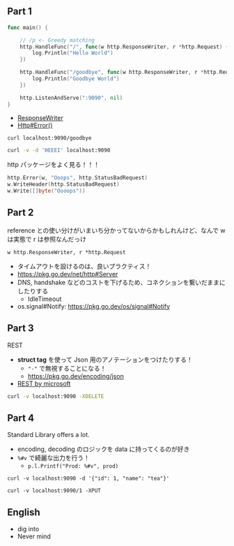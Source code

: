 ## Part 1

```go
func main() {

    // /p <- Greedy matching
	http.HandleFunc("/", func(w http.ResponseWriter, r *http.Request) {
		log.Println("Hello World")
	})

	http.HandleFunc("/goodbye", func(w http.ResponseWriter, r *http.Request) {
		log.Println("Goodbye World")
	})

	http.ListenAndServe(":9090", nil)
}
```

- [ResponseWriter](https://pkg.go.dev/net/http#ResponseWriter)
- [Http#Error()](https://pkg.go.dev/net/http#Error)

```sh
curl localhost:9090/goodbye

curl -v -d 'HEEEI' localhost:9090
```

http パッケージをよく見る！！！

```go
http.Error(w, "Ooops", http.StatusBadRequest)
w.WriteHeader(http.StatusBadRequest)
w.Write([]byte("Oooops"))
```

## Part 2

reference との使い分けがいまいち分かってないからかもしれんけど、なんで w は実態で r は参照なんだっけ

```
w http.ResponseWriter, r *http.Request
```

- タイムアウトを設けるのは、良いプラクティス！
- https://pkg.go.dev/net/http#Server
- DNS, handshake などのコストを下げるため、コネクションを繋いだままにしたりする
  - IdleTimeout
- os.signal#Notify: https://pkg.go.dev/os/signal#Notify

## Part 3

REST

- **struct tag** を使って Json 用のアノテーションをつけたりする！
  - `"-"` で無視することになる！
  - https://pkg.go.dev/encoding/json
- [REST by microsoft](https://learn.microsoft.com/en-us/azure/architecture/best-practices/api-design)

```sh
curl -v localhost:9090 -XDELETE
```

## Part 4

Standard Library offers a lot.

- encoding, decoding のロジックを data に持ってくるのが好き
- `%#v` で綺麗な出力を行う！
  - `p.l.Printf("Prod: %#v", prod)`

```
curl -v localhost:9090 -d '{"id": 1, "name": "tea"}'

curl -v localhost:9090/1 -XPUT
```

## English

- dig into
- Never mind

